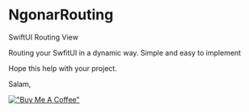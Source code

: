 # NgonarRouting
SwiftUI Routing View

Routing your SwfitUI in a dynamic way.
Simple and easy to implement

Hope this help with your project.

Salam,

[!["Buy Me A Coffee"](https://www.buymeacoffee.com/assets/img/custom_images/orange_img.png)](https://www.buymeacoffee.com/ngonar)
